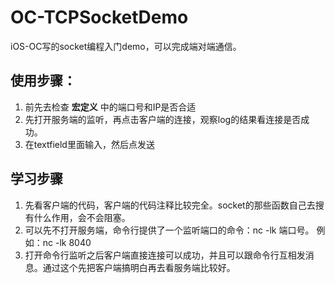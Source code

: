 # OC-TCPSocketDemo
iOS-OC写的socket编程入门demo，可以完成端对端通信。
## 使用步骤：
1. 前先去检查 **宏定义** 中的端口号和IP是否合适
2. 先打开服务端的监听，再点击客户端的连接，观察log的结果看连接是否成功。
3. 在textfield里面输入，然后点发送

## 学习步骤
1. 先看客户端的代码，客户端的代码注释比较完全。socket的那些函数自己去搜有什么作用，会不会阻塞。
2. 可以先不打开服务端，命令行提供了一个监听端口的命令：nc -lk 端口号。 例如：nc -lk 8040
3. 打开命令行监听之后客户端直接连接可以成功，并且可以跟命令行互相发消息。通过这个先把客户端搞明白再去看服务端比较好。
